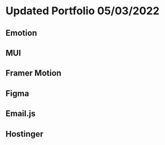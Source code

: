 # Updated Portfolio 05/03/2022

## Emotion
## MUI
## Framer Motion
## Figma
## Email.js
## Hostinger